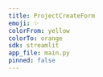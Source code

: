 ```yaml
---
title: ProjectCreateForm
emoji: ✨
colorFrom: yellow
colorTo: orange
sdk: streamlit
app_file: main.py
pinned: false
---
```

